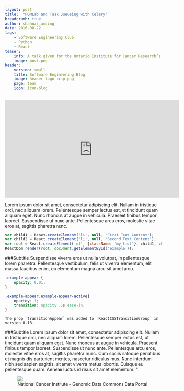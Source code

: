 ```yaml
---
layout: post
title:  "PGMLab and Task Queueing with Celery"
breadcrumb: true
author: shahnaz_amsing
date: 2016-08-22
tags:
    - Software Engineering Club
    - Python
    - React
teaser:
    info: A talk given for the Ontario Institute for Cancer Research’s software engineering club on PGMLab (Probabilistic Graphical Model Lab) and developing web applications for Celery. Javascript web technologies such as React, Redux, Immutable.js, ECMAScript 6 (ES6) are discussed...
    image: post.png
header: 
    version: small
    title: Software Engineering Blog
    image: header-logo-crop.png
    page: team
    icon: icon-blog
---
```

<iframe width="560" height="315" src="https://www.youtube.com/embed/qgcj1K_ocy0" frameborder="0" allowfullscreen></iframe>

Lorem ipsum dolor sit amet, consectetur adipiscing elit. Nullam in tristique orci, nec aliquam lorem. Pellentesque semper lectus est, ut tincidunt quam aliquam eget.
Nunc rhoncus at augue in vehicula. Praesent finibus tempor laoreet. Suspendisse ut nunc ante. Pellentesque arcu eros, molestie vitae eros at, sagittis pharetra nunc.

~~~javascript
var child1 = React.createElement('li', null, 'First Text Content');
var child2 = React.createElement('li', null, 'Second Text Content');
var root = React.createElement('ul', {className: 'my-list'}, child1, child2);
ReactDom.render(root, document.getElementById('example'));
~~~

###Subtitle
Suspendisse viverra eros ut nulla volutpat, in pellentesque lorem pharetra.
Pellentesque vestibulum, felis ut viverra elementum, elit massa faucibus enim, eu elementum magna arcu sit amet arcu.

~~~css
.example-appear {
    opacity: 0.01;
}

.example-appear.example-appear-active{
    opactoy: 1;
    transition: opacity .5s ease-in;
}
~~~

~~~note
The prop `transitionAppear` was added to `ReactCSSTransitionGroup` in version 0.13.
~~~

###Subtitle
Lorem ipsum dolor sit amet, consectetur adipiscing elit. Nullam in tristique orci, nec aliquam lorem. Pellentesque semper lectus est, ut tincidunt quam aliquam eget. Nunc rhoncus at augue in vehicula. Praesent finibus tempor laoreet. Suspendisse ut nunc ante. Pellentesque arcu eros, molestie vitae eros at, sagittis pharetra nunc. Cum sociis natoque penatibus et magnis dis parturient montes, nascetur ridiculus mus. Nunc interdum nibh sed sapien sagittis, sit amet viverra metus lobortis. Quisque eu pellentesque quam. Aenean luctus id risus sit amet elementum. "

<figure>
    <img src="{{site.urlimg}}GDC-Portal.png" />
    <figcaption>National Cancer Institute - Genomic Data Commons Data Portal</figcaption>
</figure>
